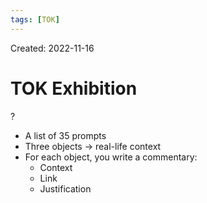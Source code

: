 ```yaml
---
tags: [TOK] 
---
```

Created: 2022-11-16

# TOK Exhibition
?
- A list of 35 prompts
- Three objects -> real-life context
- For each object, you write a commentary:
	- Context
	- Link
	- Justification
<!--SR:!2022-12-06,15,270-->

